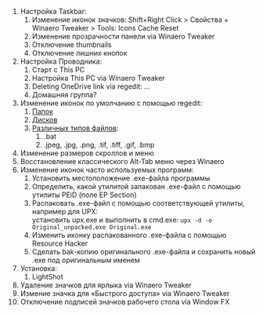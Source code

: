 1. Настройка Taskbar:
    1. Изменение иконок значков: Shift+Right Click > Свойства + Winaero Tweaker > Tools: Icons Cache Reset
    2. Изменение прозрачности панели via Winaero Tweaker
    3. Отключение thumbnails
    4. Отключение лишних кнопок
2. Настройка Проводника:
    1. Старт с This PC
    2. Настройка This PC via Winaero Tweaker
    3. Deleting OneDrive link via regedit: ...
    4. Домашняя группа?
3. Изменение иконок по умолчанию с помощью regedit:
    1. [Папок](https://www.ampercent.com/how-to-change-default-folder-icon-in-windows-10-without-any-software/16780/)
    2. [Дисков](http://winaero.com/blog/change-drive-icon-in-windows-10-with-a-custom-ico-file/)
    3. [Различных типов файлов](http://www.nirsoft.net/utils/file_types_manager.html):
        1. .bat
        2. .jpeg, .jpg, .png, .tif, .tiff, .gif, .bmp
4. Изменение размеров скроллов и меню
5. Восстановление классического Alt-Tab меню через Winaero
6. Изменение иконок часто используемых программ:
    1. Установить местоположение .exe-файла программы
    2. Определить, какой утилитой запакован .exe-файл с помощью утилиты PEiD (поле EP Section)
    3. Распаковать .exe-файл с помощью соответствующей утилиты, например для UPX:  
    установить upx.exe и выполнить в cmd.exe: `upx -d -o Original_unpacked.exe Original.exe`
    4. Изменить иконку распакованного .exe-файла с помощью Resource Hacker
    5. Сделать bak-копию оригинального .exe-файла и сохранить новый .exe под оригинальным именем
7. Установка:
    1. LightShot
8. Удаление значков для ярлыка via Winaero Tweaker
9. Измение значка для «Быстрого доступа» via Winaero Tweaker
10. Отключение подписей значков рабочего стола via Window FX
